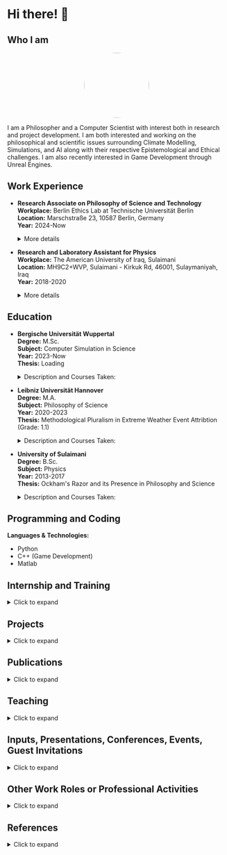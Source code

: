 # Hi there! 👋

## Who I am

<p align="center">
  <img src="https://raw.githubusercontent.com/ZhyarN/Photos/refs/heads/main/Zhyar.webp" width="150" style="border-radius: 50%;" />
</p>
  
  I am a Philosopher and a Computer Scientist with interest both in research and project development. I am both interested and working on the philosophical and scientific issues surrounding Climate Modelling, Simulations, and AI along with their respective Epistemological and Ethical challenges. I am also recently interested in Game Development through Unreal Engines.
  
</details>

## Work Experience



  - **Research Associate on Philosophy of Science and Technology**  
    **Workplace:** Berlin Ethics Lab at Technische Universität Berlin  
    **Location:** Marschstraße 23, 10587 Berlin, Germany  
    **Year:** 2024-Now
    <details>
      <summary>More details</summary>
      Description: Add text here myself  
    </details>

  - **Research and Laboratory Assistant for Physics**  
    **Workplace:** The American University of Iraq, Sulaimani  
    **Location:** MH9C2+WVP, Sulaimani - Kirkuk Rd, 46001, Sulaymaniyah, Iraq  
    **Year:** 2018-2020
    <details>
      <summary>More details</summary>
      Description: Add text here myself  
    </details>
  

  
</details>

## Education

  
  - **Bergische Universität Wuppertal**  
    **Degree:** M.Sc.  
    **Subject:** Computer Simulation in Science  
    **Year:** 2023-Now  
    **Thesis:** Loading   
    <details>
      <summary>Description and Courses Taken:</summary>
      Courses:   
      Computer Simulation: Introduction to Computer Simulation I, Statistics and Data Analysis, Parallel Programming, Introduction to Computer Simulation II  
      Computer Science: Modern Programming with C++, High-Performance Computing, Tools, Image Processing and Data Visualization
      Numerical Methods: Numerical Methods for ODEs, Numerical Methods for PDEs, Numerical Methods for Linear and Non-linear Systems
      Specialization (Atmospheric Physics): Introduction to Atmospheric Physics, Atmospheric Modelling, Conceptual Models of Stratospheric Transport
    </details>

    
  - **Leibniz Universität Hannover**  
    **Degree:** M.A.  
    **Subject:** Philosophy of Science  
    **Year:** 2020-2023  
    **Thesis:** Methodological Pluralism in Extreme Weather Event Attribtion (Grade: 1.1)  
    <details>
      <summary>Description and Courses Taken:</summary>
      Courses:  
      Core:  Introduction to Philosophy of Science, Formal Methods, Project Module  
      Metaphysics, Epistemology, Mind & Language: Formal (Bayesian) Epistemology, Philosphy of Scientific Change, Values in Science  
      Moral, Social, and Political Philosophy: Science and Society, Knowing Democracies (Introduction to Science and Technology Studies), Feminist Philosophy of Science  
      Philosophy of Physical Sciences: Philosophy of Physics, Scientific Understanding and Representation  
      Advanced Modules with a Systematic Focus: Causation and Practical Rationality, Introduction to Epistemology  
      Electives: Introduction to Philosophy in English, Philosophy of AI, Contemporary Issues in Philosophy of Science  
      Master Thesis: Colloquium for Master Students, Thesis  
      
    </details>
    
   - **University of Sulaimani**  
    **Degree:** B.Sc.  
    **Subject:** Physics  
    **Year:** 2013-2017  
    **Thesis:** Ockham's Razor and its Presence in Philosophy and Science  
    <details>
      <summary>Description and Courses Taken:</summary>
      
     </details>
  
</details>

## Programming and Coding
  
  **Languages & Technologies:**  
  - Python  
  - C++ (Game Development)  
  - Matlab 
  
</details>

## Internship and Training
<details>
  <summary>Click to expand</summary>
  
  - **[Project Name]**  
    **For:** [Institution/Company]  
    **Topic:** [Project Topic]  
    **Link:** [Optional link]  
    <details>
      <summary>More details</summary>
      Description: Add text here myself  
    </details>
  
</details>

## Projects
<details>
  <summary>Click to expand</summary>
  
  - **[Project Name]**  
    **For:** [Institution/Company]  
    **Topic:** [Project Topic]  
    **Link:** [Optional link]  
    <details>
      <summary>More details</summary>
      Description: Add text here myself  
    </details>
  
</details>

## Publications
<details>
  <summary>Click to expand</summary>
  
  - **[Publication Title] (Year)**  
  - **[Publication Title] (Year)**  
  
</details>

## Teaching
<details>
  <summary>Click to expand</summary>
  
  - **[Course Name]**  
    **Institution:** [Institution Name]  
    **Topic:** [Topic]  
    **Link:** [Optional link]  
    <details>
      <summary>More details</summary>
      Description: Add text here myself  
    </details>
  
</details>

## Inputs, Presentations, Conferences, Events, Guest Invitations
<details>
  <summary>Click to expand</summary>

  - **Conference: Climate change and vulnerability – 5th annual Just Climate Transitions Conference**
    **Title:** 
    **Role:** Presenter 
    **Location:** University of Potsdam
    **Date:** 17.06. - 18.06.2025
    <details>
      <summary>More details</summary>
      Link: https://www.uni-potsdam.de/fileadmin/projects/ls-poltheorie/pdfs/posterjctwebsite.pdf
    </details>
  
  - **Input: Art and Climate Justice**  
    **Role:** Input Presenter 
    **Location:** Klasse Klima _ Universität der Künste Berlin
    **Date:** 20.09.2024
    <details>
      <summary>More details</summary>
      Link:   
    </details>

  - **Conference: 11th Annual Conference "Contemporary Philosophical Issues Junior**
    **Title: Are we Justified in being Naive Realists through the "No-Miracles Argument"**  
    **Role:** Presenter  
    **Location:** Online   
    **Date:** 11.06. - 12.06.2021  
    <details>
      <summary>More details</summary>
      Link: https://www.youtube.com/watch?v=qR-gc62w-bU&t=172s
    </details>
  
</details>

## Other Work Roles or Professional Activities
<details>
  <summary>Click to expand</summary>
  
  - **[Role Name]**  
    **Organization:** [Organization Name]  
    **Years:** [Years Active]  
    <details>
      <summary>More details</summary>
      Description: Add text here myself  
    </details>
  
</details>

## References
<details>
  <summary>Click to expand</summary>
  
  - **[Reference Name]**  
    **Position:** [Job Title]  
    **Institution:** [Institution Name]  
    **Contact:** [Email/Phone]  
  
</details>
